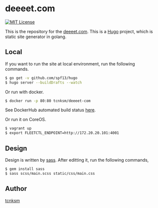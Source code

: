 deeeet.com
====

[![MIT License](http://img.shields.io/badge/license-MIT-blue.svg?style=flat-square)][license]

[license]: https://github.com/tcnksm/deeeet.com/blob/master/LICENSE

This is the repository for the [deeeet.com](http://deeeet.com/). This is a [Hugo](http://gohugo.io/) project, which is static site generator in golang.

## Local

If you want to run the site at local environment, run the following commands.

```bash
$ go get -v github.com/spf13/hugo
$ hugo server --buildDrafts --watch
```

Or run with docker.

```bash
$ docker run -p 80:80 tcnksm/deeeet-com
```

See DockerHub automated build status [here](https://registry.hub.docker.com/u/tcnksm/deeeet-com/).

Or run it on CoreOS.

```bash
$ vagrant up
$ export FLEETCTL_ENDPOINT=http://172.20.20.101:4001
```

## Design

Design is written by [sass](http://sass-lang.com/). After editting it, run the following commands,

```bash
$ gem install sass
$ sass scss/main.scss static/css/main.css
```

## Author

[tcnksm](https://github.com/tcnksm)
